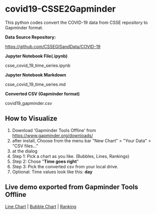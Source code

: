 # covid19-CSSE2Gapminder
This python codes convert the COVID-19 data from CSSE repository to Gapminder format.

**Data Source Repository:**

https://github.com/CSSEGISandData/COVID-19

**Jupyter Notebook File(.ipynb)**

csse_covid_19_time_series.ipynb

**Jupyter Notebook Markdown**

csse_covid_19_time_series.md

**Converted CSV (Gapminder format)**

covid19_gapminder.csv

## How to Visualize

1. Download 'Gapminder Tools Offline' from  https://www.gapminder.org/downloads/
1. after install, Choose from the menu bar "New Chart" > "Your Data" > "CSV files..."
1. at the dialog
  1. Step 1: Pick a chart as you like. (Bubbles, Lines, Rankings)
  1. Step 2: Chose "**Time goes right**"
  1. Step 3: Pick the converted csv from your local drive.
  1. Optional: Time values look like this: **day**


## Live demo exported from Gapminder Tools Offline

[Line Chart](http://files.masakiyamabe.com/covid19/gapminder/line/) | 
[Bubble Chart](http://files.masakiyamabe.com/covid19/gapminder/bubble/) | 
[Ranking](http://files.masakiyamabe.com/covid19/gapminder/ranking/)

